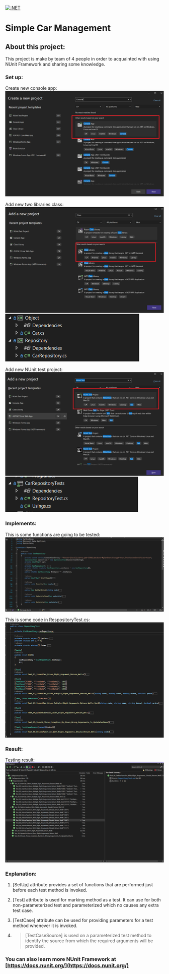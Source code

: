 [![.NET](https://github.com/ttdat2232/car-management/actions/workflows/dotnet.yml/badge.svg)](https://github.com/ttdat2232/car-management/actions/workflows/dotnet.yml)

# Simple Car Management

## About this project:
This project is make by team of 4 people in order to acquainted with using NUnit Framework and sharing some knowledge.

### Set up:
Create new console app:
![create-console-app](https://github.com/ttdat2232/car-management/blob/main/srceenshot/set-up/create-console-app.png)

Add new two libraries class:
![create-class-library](https://github.com/ttdat2232/car-management/blob/main/srceenshot/set-up/create-class-library.png)
![create-class-library](https://github.com/ttdat2232/car-management/blob/main/srceenshot/set-up/create-library-class.png)

Add new NUnit test project:
![nunit-test-project](https://github.com/ttdat2232/car-management/blob/main/srceenshot/set-up/create-NUnit-test-project.png)
![nunit-test-project](https://github.com/ttdat2232/car-management/blob/main/srceenshot/set-up/create-nunit-class.png)

### Implements:

This is some functions are going to be tested:
![tested-code](https://github.com/ttdat2232/car-management/blob/main/srceenshot/project/code-in-repository.png)

This is some code in RespositoryTest.cs:
![test-code](https://github.com/ttdat2232/car-management/blob/main/srceenshot/project/test-code.png)

### Result:
Testing result:
![test-result](https://github.com/ttdat2232/car-management/blob/main/srceenshot/result/result.png)

### Explanation: 
1. \[SetUp\] attribute provides a set of functions that are performed just before each test method is invoked.
2. \[Test\] attribute is used for marking method as a test. It can use for both non-parameterized test and parameterized which no causes any extra test case.
3. \[TestCase\] attribute can be used for providing parameters for a test method whenever it is invoked.

4. > \[TestCaseSource\] is used on a parameterized test method to identify the source from which the
   > required arguments will be provided.


### You can also learn more NUnit Framework at [https://docs.nunit.org/](https://docs.nunit.org/)
